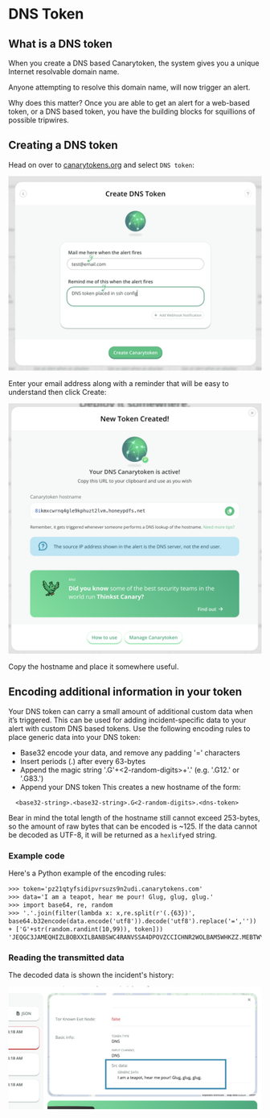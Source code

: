 # DNS Token

## What is a DNS token

When you create a DNS based Canarytoken, the system gives you a unique Internet resolvable domain name.

Anyone attempting to resolve this domain name, will now trigger an alert.

Why does this matter? Once you are able to get an alert for a web-based token, or a DNS based token, you have the building blocks for squillions of possible tripwires.

## Creating a DNS token

Head on over to [canarytokens.org](https://canarytokens.org/generate) and select `DNS token`:

![Creating a DNS token](../.vuepress/images/dns_token_creating.png)

Enter your email address along with a reminder that will be easy to understand then click Create:

![Created an HTTP token](../.vuepress/images/dns_token_created.png)

Copy the hostname and place it somewhere useful.

## Encoding additional information in your token

Your DNS token can carry a small amount of additional custom data when it’s triggered. This can be used for adding incident-specific data to your alert with custom DNS based tokens. Use the following encoding rules to place generic data into your DNS token:

 * Base32 encode your data, and remove any padding '=' characters
 * Insert periods (.) after every 63-bytes
 * Append the magic string '.G'+<2-random-digits>+'.' (e.g. '.G12.' or '.G83.')
 * Append your DNS token
This creates a new hostname of the form:
```
  <base32-string>.<base32-string>.G<2-random-digits>.<dns-token>
```
Bear in mind the total length of the hostname still cannot exceed 253-bytes, so the amount of raw bytes that can be encoded is ~125. If the data cannot be decoded as UTF-8, it will be returned as a `hexlify`ed string.

### Example code

Here's a Python example of the encoding rules:
```
>>> token='pz21qtyfsidipvrsuzs9n2udi.canarytokens.com'
>>> data='I am a teapot, hear me pour! Glug, glug, glug.'
>>> import base64, re, random
>>> '.'.join(filter(lambda x: x,re.split(r'(.{63})', base64.b32encode(data.encode('utf8')).decode('utf8').replace('=','')) + ['G'+str(random.randint(10,99)), token]))
'JEQGC3JAMEQHIZLBOBXXILBANBSWC4RANVSSA4DPOVZCCICHNR2WOLBAM5WHKZZ.MEBTWY5LHFY.G72.pz21qtyfsidipvrsuzs9n2udi.canarytokens.com'
```

### Reading the transmitted data

The decoded data is shown the incident's history:

![Browse to the token's history](../.vuepress/images/generic_dns_data.png)
